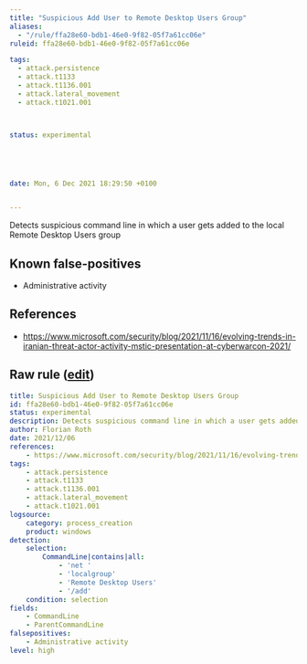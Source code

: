 ```yaml
---
title: "Suspicious Add User to Remote Desktop Users Group"
aliases:
  - "/rule/ffa28e60-bdb1-46e0-9f82-05f7a61cc06e"
ruleid: ffa28e60-bdb1-46e0-9f82-05f7a61cc06e

tags:
  - attack.persistence
  - attack.t1133
  - attack.t1136.001
  - attack.lateral_movement
  - attack.t1021.001



status: experimental





date: Mon, 6 Dec 2021 18:29:50 +0100


---
```


Detects suspicious command line in which a user gets added to the local Remote Desktop Users group

<!--more-->


## Known false-positives

* Administrative activity



## References

* https://www.microsoft.com/security/blog/2021/11/16/evolving-trends-in-iranian-threat-actor-activity-mstic-presentation-at-cyberwarcon-2021/


## Raw rule ([edit](https://github.com/SigmaHQ/sigma/edit/master/rules/windows/process_creation/proc_creation_win_susp_add_user_remote_desktop.yml))
```yaml
title: Suspicious Add User to Remote Desktop Users Group
id: ffa28e60-bdb1-46e0-9f82-05f7a61cc06e
status: experimental
description: Detects suspicious command line in which a user gets added to the local Remote Desktop Users group
author: Florian Roth
date: 2021/12/06
references:
    - https://www.microsoft.com/security/blog/2021/11/16/evolving-trends-in-iranian-threat-actor-activity-mstic-presentation-at-cyberwarcon-2021/
tags:
    - attack.persistence
    - attack.t1133
    - attack.t1136.001
    - attack.lateral_movement
    - attack.t1021.001
logsource:
    category: process_creation
    product: windows
detection:
    selection:
        CommandLine|contains|all:
            - 'net '
            - 'localgroup'
            - 'Remote Desktop Users'
            - '/add'
    condition: selection
fields:
    - CommandLine
    - ParentCommandLine
falsepositives:
    - Administrative activity
level: high

```
